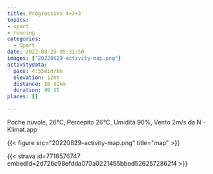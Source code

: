 ```yaml
---
title: Progressivo 4+3+3
topics:
- sport
- running
categories:
  - Sport
date: 2022-08-29 09:31:50
images: ["20220829-activity-map.png"]
activitydata:
  pace: 4:55min/km
  elevation: 12mt
  distance: 10.01km
  duration: 49:15
places: []

---
```


Poche nuvole, 26°C, Percepito 26°C, Umidità 90%, Vento 2m/s da N - Klimat.app

<!--more-->




{{< figure src="20220829-activity-map.png" title="map" >}}


{{< strava id=7718576747 embedId=2d726c98efdda070a0221455bbed5262572862f4 >}}
